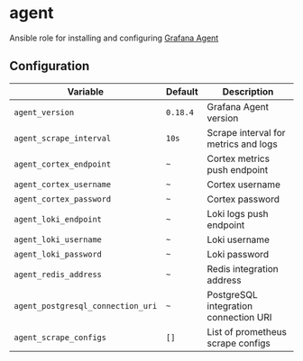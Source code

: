 # agent
Ansible role for installing and configuring [Grafana Agent](https://grafana.com/docs/grafana-cloud/agent/)

## Configuration
| Variable | Default | Description |
| -------- | ------- | ----------- |
| `agent_version` | `0.18.4` | Grafana Agent version |
| `agent_scrape_interval` | `10s` | Scrape interval for metrics and logs |
| `agent_cortex_endpoint` | `~` | Cortex metrics push endpoint |
| `agent_cortex_username` | `~` | Cortex username |
| `agent_cortex_password` | `~` | Cortex password |
| `agent_loki_endpoint` | `~` | Loki logs push endpoint |
| `agent_loki_username` | `~` | Loki username |
| `agent_loki_password` | `~` | Loki password |
| `agent_redis_address` | `~` | Redis integration address |
| `agent_postgresql_connection_uri` | `~` | PostgreSQL integration connection URI |
| `agent_scrape_configs` | `[]` | List of prometheus scrape configs |
